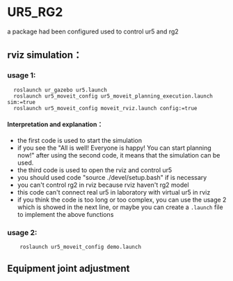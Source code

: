 # UR5_RG2
a package had been configured used to control ur5 and rg2

## rviz simulation：
### usage 1:
```
  roslaunch ur_gazebo ur5.launch  
  roslaunch ur5_moveit_config ur5_moveit_planning_execution.launch sim:=true  
  roslaunch ur5_moveit_config moveit_rviz.launch config:=true  
```
#### Interpretation and explanation：
- the first code is used to start the simulation  
- if you see the "All is well! Everyone is happy! You can start planning now!" after using the second code, it means that the simulation can be used.  
- the third code is used to open the rviz and control ur5  
- you should used code "source ./devel/setup.bash" if is necessary  
- you can't control rg2 in rviz because rviz haven't rg2 model  
- this code can't connect real ur5 in laboratory with virtual ur5 in rviz
- if you think the code is too long or too complex, you can use the usage 2 which is showed in the next line, or maybe you can create a `.launch` file to implement the above functions

### usage 2:
```
    roslaunch ur5_moveit_config demo.launch
```

## Equipment joint adjustment
